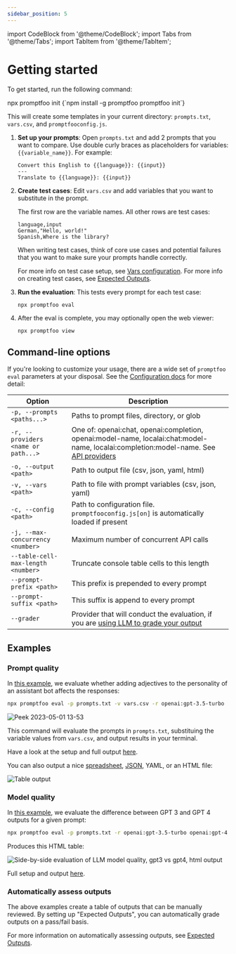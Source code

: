 ```yaml
---
sidebar_position: 5
---
```


import CodeBlock from '@theme/CodeBlock';
import Tabs from '@theme/Tabs';
import TabItem from '@theme/TabItem';

# Getting started

To get started, run the following command:

<Tabs>
  <TabItem value="npx" label="npx" default>
    <CodeBlock language="bash">
      npx promptfoo init
    </CodeBlock>
  </TabItem>
  <TabItem value="npm" label="npm" default>
    <CodeBlock language="bash">
      {`npm install -g promptfoo
promptfoo init`}
    </CodeBlock>
  </TabItem>
</Tabs>

This will create some templates in your current directory: `prompts.txt`, `vars.csv`, and `promptfooconfig.js`.

1. **Set up your prompts**: Open `prompts.txt` and add 2 prompts that you want to compare. Use double curly braces as placeholders for variables: `{{variable_name}}`. For example:

   ```
   Convert this English to {{language}}: {{input}}
   ---
   Translate to {{language}}: {{input}}
   ```

1. **Create test cases**: Edit `vars.csv` and add variables that you want to substitute in the prompt.

   The first row are the variable names. All other rows are test cases:

   ```
   language,input
   German,"Hello, world!"
   Spanish,Where is the library?
   ```

   When writing test cases, think of core use cases and potential failures that you want to make sure your prompts handle correctly.

   For more info on test case setup, see [Vars configuration](/docs/configuration/parameters#vars-file). For more info on creating test cases, see [Expected Outputs](/docs/configuration/expected-outputs).

1. **Run the evaluation**: This tests every prompt for each test case:

   ```
   npx promptfoo eval
   ```

1. After the eval is complete, you may optionally open the web viewer:

   ```
   npx promptfoo view
   ```

## Command-line options

If you're looking to customize your usage, there are a wide set of `promptfoo eval` parameters at your disposal. See the [Configuration docs](/docs/configuration/parameters) for more detail:

| Option                              | Description                                                                                                                                                           |
| ----------------------------------- | --------------------------------------------------------------------------------------------------------------------------------------------------------------------- |
| `-p, --prompts <paths...>`          | Paths to prompt files, directory, or glob                                                                                                                             |
| `-r, --providers <name or path...>` | One of: openai:chat, openai:completion, openai:model-name, localai:chat:model-name, localai:completion:model-name. See [API providers](/docs/configuration/providers) |
| `-o, --output <path>`               | Path to output file (csv, json, yaml, html)                                                                                                                           |
| `-v, --vars <path>`                 | Path to file with prompt variables (csv, json, yaml)                                                                                                                  |
| `-c, --config <path>`               | Path to configuration file. `promptfooconfig.js[on]` is automatically loaded if present                                                                               |
| `-j, --max-concurrency <number>`    | Maximum number of concurrent API calls                                                                                                                                |
| `--table-cell-max-length <number>`  | Truncate console table cells to this length                                                                                                                           |
| `--prompt-prefix <path>`            | This prefix is prepended to every prompt                                                                                                                              |
| `--prompt-suffix <path>`            | This suffix is append to every prompt                                                                                                                                 |
| `--grader`                          | Provider that will conduct the evaluation, if you are [using LLM to grade your output](/docs/configuration/expected-outputs#llm-evaluation)                           |

## Examples

### Prompt quality

In [this example](https://github.com/typpo/promptfoo/tree/main/examples/assistant-cli), we evaluate whether adding adjectives to the personality of an assistant bot affects the responses:

```bash
npx promptfoo eval -p prompts.txt -v vars.csv -r openai:gpt-3.5-turbo
```

![Peek 2023-05-01 13-53](https://user-images.githubusercontent.com/310310/235529431-f4d5c395-d569-448e-9697-cd637e0372a5.gif)

<!--
<img width="1362" alt="Side-by-side evaluation of LLM prompt quality, terminal output" src="https://user-images.githubusercontent.com/310310/235329207-e8c22459-5f51-4fee-9714-1b602ac3d7ca.png">

![Side-by-side evaluation of LLM prompt quality, html output](https://user-images.githubusercontent.com/310310/235483444-4ddb832d-e103-4b9c-a862-b0d6cc11cdc0.png)
-->

This command will evaluate the prompts in `prompts.txt`, substituing the variable values from `vars.csv`, and output results in your terminal.

Have a look at the setup and full output [here](https://github.com/typpo/promptfoo/tree/main/examples/assistant-cli).

You can also output a nice [spreadsheet](https://docs.google.com/spreadsheets/d/1nanoj3_TniWrDl1Sj-qYqIMD6jwm5FBy15xPFdUTsmI/edit?usp=sharing), [JSON](https://github.com/typpo/promptfoo/blob/main/examples/simple-cli/output.json), YAML, or an HTML file:

![Table output](https://user-images.githubusercontent.com/310310/235483444-4ddb832d-e103-4b9c-a862-b0d6cc11cdc0.png)

### Model quality

In [this example](https://github.com/typpo/promptfoo/tree/main/examples/gpt-3.5-vs-4), we evaluate the difference between GPT 3 and GPT 4 outputs for a given prompt:

```bash
npx promptfoo eval -p prompts.txt -r openai:gpt-3.5-turbo openai:gpt-4 -o output.html
```

Produces this HTML table:

![Side-by-side evaluation of LLM model quality, gpt3 vs gpt4, html output](https://user-images.githubusercontent.com/310310/235490527-e0c31f40-00a0-493a-8afc-8ed6322bb5ca.png)

Full setup and output [here](https://github.com/typpo/promptfoo/tree/main/examples/gpt-3.5-vs-4).

### Automatically assess outputs

The above examples create a table of outputs that can be manually reviewed. By setting up "Expected Outputs", you can automatically grade outputs on a pass/fail basis.

For more information on automatically assessing outputs, see [Expected Outputs](/docs/configuration/expected-outputs).
